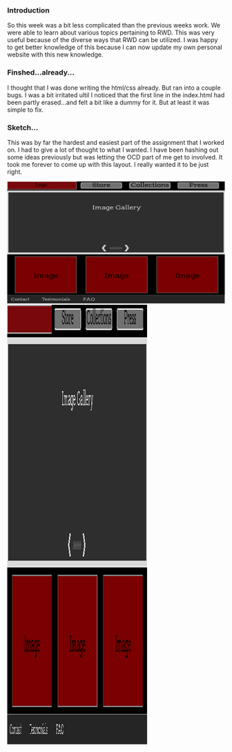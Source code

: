 ### Introduction
  So this week was a bit less complicated than the previous weeks work. We
  were able to learn about various topics pertaining to RWD. This was
  very useful because of the diverse ways that RWD can be utilized. I was
  happy to get better knowledge of this because I can now update my own
  personal website with this new knowledge.

### Finshed...already...
  I thought that I was done writing the html/css already. But ran into a
  couple bugs. I was a bit irritated ultil I noticed that the first line
  in the index.html had been partly erased...and felt a bit like a dummy
  for it. But at least it was simple to fix.
### Sketch...
  This was by far the hardest and easiest part of the assignment that I
  worked on. I had to give a lot of thought to what I wanted. I have been
  hashing out some ideas previously but was letting the OCD part of me
  get to involved. It took me forever to come up with this layout. I really
  wanted it to be just right.

  ![ImageEditor](https://raw.githubusercontent.com/shanellerparker/341-Homework/master/week-10-assignment/images/FinalSkectch1.jpg)
  ![ImageEditor](https://raw.githubusercontent.com/shanellerparker/341-Homework/master/week-10-assignment/images/finalsketch1mobile.jpg)
